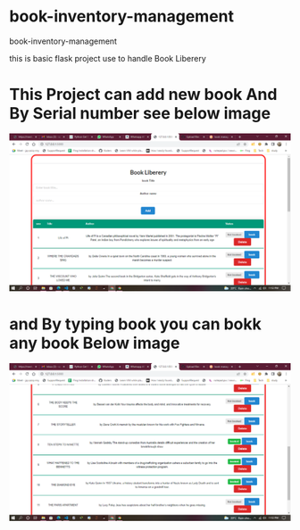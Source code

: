 # book-inventory-management
book-inventory-management


this is basic flask project use to handle Book Liberery 

<h1>This Project can add new book And By Serial number see below image</h1>

<img src="https://github.com/sanjayengineer121/book-inventory-management/blob/main/Screenshot%20(125).png">

<h1>and By typing book you can bokk any book Below image</h1>

<img src="https://github.com/sanjayengineer121/book-inventory-management/blob/main/Screenshot%20(126).png">
